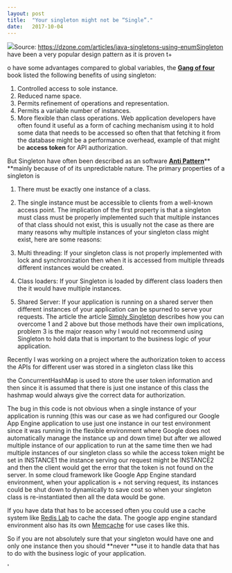 ```yaml
---
layout:	post
title:	"Your singleton might not be “Single”."
date:	2017-10-04
---
```


![](/img/0*CAvq1Jb3ynFuSwnG.)Source: <https://dzone.com/articles/java-singletons-using-enum>[Singleton](https://en.wikipedia.org/wiki/Singleton_pattern) have been a very popular design pattern as it is proven t+

o have some advantages compared to global variables, the [**Gang of four**](https://en.wikipedia.org/wiki/Design_Patterns) book listed the following benefits of using singleton:

1. Controlled access to sole instance.
2. Reduced name space.
3. Permits refinement of operations and representation.
4. Permits a variable number of instances.
5. More flexible than class operations.
Web application developers have often found it useful as a form of caching mechanism using it to hold some data that needs to be accessed so often that that fetching it from the database might be a performance overhead, example of that might be **access token** for API authorization.

But Singleton have often been described as an software [**Anti Pattern**](https://en.wikipedia.org/wiki/Anti-pattern#Software_design)** **mainly because of of its unpredictable nature. The primary properties of a singleton is

1. There must be exactly one instance of a class.
2. The single instance must be accessible to clients from a well-known access point.
The implication of the first property is that a singleton must class must be properly implemented such that multiple instances of that class should not exist, this is usually not the case as there are many reasons why multiple instances of your singleton class might exist, here are some reasons:

1. Multi threading: If your singleton class is not properly implemented with lock and synchronization then when it is accessed from multiple threads different instances would be created.
2. Class loaders: If your Singleton is loaded by different class loaders then the it would have multiple instances.
3. Shared Server: If your application is running on a shared server then different instances of your application can be spurned to serve your requests.
The article the article [Simply Singleton](https://www.javaworld.com/article/2073352/core-java/simply-singleton.html) describes how you can overcome 1 and 2 above but those methods have their own implications, problem 3 is the major reason why I would not recommend using Singleton to hold data that is important to the business logic of your application.

Recently I was working on a project where the authorization token to access the APIs for different user was stored in a singleton class like this

the ConcurrentHashMap is used to store the user token information and then since it is assumed that there is just one instance of this class the hashmap would always give the correct data for authorization.

The bug in this code is not obvious when a single instance of your application is running (this was our case as we had configured our Google App Engine application to use just one instance in our test environment since it was running in the flexible environment where Google does not automatically manage the instance up and down time) but after we allowed multiple instance of our application to run at the same time then we had multiple instances of our singleton class so while the access token might be set in INSTANCE1 the instance serving our request might be INSTANCE2 and then the client would get the error that the token is not found on the server. In some cloud framework like Google App Engine standard environment, when your application is + not serving request, its instances could be shut down to dynamically to save cost so when your singleton class is re-instantiated then all the data would be gone.

If you have data that has to be accessed often you could use a cache system like [Redis Lab](https://redislabs.com/lp/memcached-java/) to cache the data. The google app engine standard environment also has its own [Memcache](https://cloud.google.com/appengine/docs/standard/python/memcache/) for use cases like this.

So if you are not absolutely sure that your singleton would have one and only one instance then you should **never **use it to handle data that has to do with the business logic of your application.

'